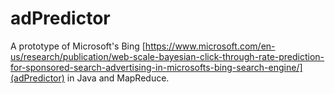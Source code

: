 # adPredictor

A prototype of Microsoft's Bing [https://www.microsoft.com/en-us/research/publication/web-scale-bayesian-click-through-rate-prediction-for-sponsored-search-advertising-in-microsofts-bing-search-engine/](adPredictor) in Java and MapReduce.
